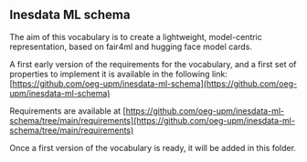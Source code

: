 ## Inesdata ML schema

The aim of this vocabulary is to create a lightweight, model-centric representation, based on fair4ml and hugging face model cards.

A first early version of the requirements for the vocabulary, and a first set of properties to implement it is available in the following link:
[https://github.com/oeg-upm/inesdata-ml-schema](https://github.com/oeg-upm/inesdata-ml-schema)

Requirements are available at [https://github.com/oeg-upm/inesdata-ml-schema/tree/main/requirements](https://github.com/oeg-upm/inesdata-ml-schema/tree/main/requirements)

Once a first version of the vocabulary is ready, it will be added in this folder.